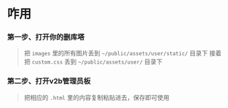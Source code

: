 # 咋用

### 第一步、打开你的删库塔

> 把 `images` 里的所有图片丢到 `~/public/assets/user/static/` 目录下
> 接着把 `custom.css` 丢到 `~/public/assets/user/` 目录下

### 第二步、打开v2b管理员板

> 把相应的 `.html` 里的内容复制粘贴进去，保存即可使用